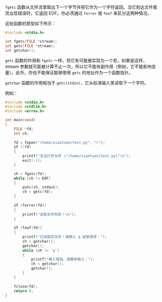 `fgetc` 函数从文件流里取出下一个字节并把它作为一个字符返回。当它到达文件尾货出现错误时，它返回 EOF。你必须通过 `ferror` 或 `feof` 来区分这两种情况。

这些函数的原型如下所示：

```c
#include <stdio.h>

int fgetc(FILE *stream);
int getc(FILE *stream);
int getchar();
```

`getc` 函数的作用和 `fgetc` 一样，但它有可能被实现为一个宏，如果是这样，stream 参数就可能被计算不止一次，所以它不能有副作用（例如，它不能影响变量）。此外，你也不能保证能够使用 `getc` 的地址作为一个函数指针。

`getchar` 函数的作用相当于 `getc(stdin)`，它从标准输入里读取下一个字符。

例如：

```c
#include <stdio.h>
#include <stdlib.h>
#include <errno.h>

int main(void)
{
	FILE *fd;
	int ch;
	
	fd = fopen("/home/xiaotuan/test.py", "r");
	if (!fd)
	{
		printf("无法打开文件 \"/home/xiaotuan/test.py\"\n");
		exit(-1);
	}

	ch = fgetc(fd);
	while (ch != EOF)
	{
		putc(ch, stdout);
		ch = getc(fd);
	}
	
	if (ferror(fd))
	{
		printf("读取文件失败！\n");
	}
	
	if (feof(fd))
	{
		printf("已读取完文件！请输入 q 结束程序：");
		ch = getchar();
		getchar();
		while (ch != 'q')
		{
			printf("输入错误。请重新输入：");
			ch = getchar();
			getchar();
		}
	}
	
	fclose(fd);
	return 0;
}
```

